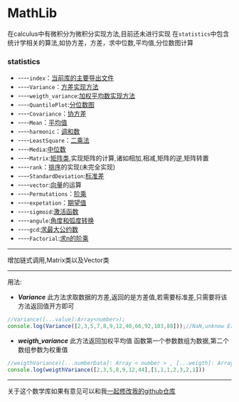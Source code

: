 # MathLib
在calculus中有微积分为微积分实现方法,目前还未进行实现 在`statistics`中包含统计学相关的算法,如协方差，方差，求中位数,平均值,分位数图计算
### statistics
- ----`index`：[当前库的主要导出文件](statistics/TypeScript/index.ts)
- ----`Variance`：[方差实现方法](statistics/TypeScript/Variance.ts)
- ----`weigth_variance`:[加权平均数实现方法](statistics/TypeScript/weigth_variance.ts)
- ----`QuantilePlot`:[分位数图](statistics/TypeScript/QuantilePlot.ts)
- ----`Covariance`：[协方差](statistics/TypeScript/Covariance.ts)
- ----`Mean`：[平均值](statistics/TypeScript/Mean.ts)
- ----`harmonic`：[调和数](statistics/TypeScript/harmonic.ts)
- ----`LeastSquare`：[二乘法](statistics/TypeScript/LeastSquare.ts)
- ----`Media`:[中位数](statistics/TypeScript/Median.ts)
- ----`Matrix`:[矩阵类](statistics/TypeScript/Matrix.ts),实现矩阵的计算,诸如相加,相减,矩阵的逆,矩阵转置
- ----`rank`：[排序](statistics/TypeScript/rank.ts)的实现(未完全实现)
- ----`StandardDeviation`:[标准差](statistics/TypeScript/Standard_Deviation.ts)
- ----`vector`:[向量](statistics/TypeScript/vector.ts)的运算
- ----`Permutations`：[阶乘](statistics/TypeScript/Permutations.ts)
- ----`expetation`：[期望值](statistics/TypeScript/expetation.ts)
- ----`sigmoid`:[激活函数](statistics/TypeScript/sigmoid.ts)
- ----`angule`:[角度和弧度转换](statistics/TypeScript/angule.ts)
- ----`gcd`:[求最大公约数](statistics/TypeScript/gcd.ts)
- ----`Factorial`:[求n的阶乘](statistics/TypeScript/Factorial.ts)

---
增加链式调用,Matrix类以及Vector类

----
用法:
* ***Variance***
此方法求取数据的方差,返回的是方差值,若需要标准差,只需要将该方法返回值开方即可
```js
//Variance([...value]:Array<number>);
console.log(Variance([2,3,5,7,8,9,12,40,66,92,103,88]));//NaN,unknow Error
```
* ***weigth_variance***
此方法返回加权平均值
函数第一个参数数组为数据,第二个数组参数为权重值
```js
//weigthVariance([...numberData]: Array < number > , [...weigth]: Array < number > )
console.log(weigthVariance([2,3,5,8,9,12,44],[1,1,1,2,3,2,1]))
```

---
关于这个数学库如果有意见可以和我[一起修改我的github仓库](https://github.com/jingyuexing/MathLib)

